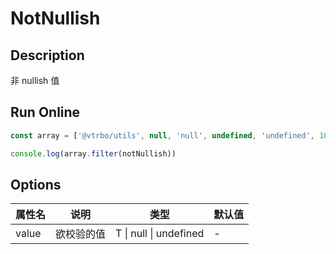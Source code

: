 # NotNullish

## Description
非 nullish 值

## Run Online

<RunCode :dependency="`
function notNullish<T>(value: T | null | undefined): value is NonNullable<T> {
  return value != null
}`">

```ts
const array = ['@vtrbo/utils', null, 'null', undefined, 'undefined', 100, true, { name: 'Victor Bo' }, () => 'string']

console.log(array.filter(notNullish))
```

</RunCode>

## Options

<div class="utils-table">

| 属性名 | 说明 | 类型 | 默认值 |
| --- | --- | --- | --- |
| value | 欲校验的值 | T \| null \| undefined | - |

</div>